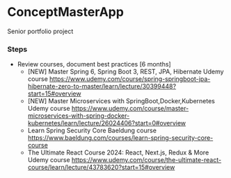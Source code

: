 # ConceptMasterApp
Senior portfolio project

### Steps
- Review courses, document best practices [6 months]
  - [NEW] Master Spring 6, Spring Boot 3, REST, JPA, Hibernate Udemy course https://www.udemy.com/course/spring-springboot-jpa-hibernate-zero-to-master/learn/lecture/30399448?start=15#overview
  - [NEW] Master Microservices with SpringBoot,Docker,Kubernetes Udemy course https://www.udemy.com/course/master-microservices-with-spring-docker-kubernetes/learn/lecture/26024406?start=0#overview
  - Learn Spring Security Core Baeldung course https://www.baeldung.com/courses/learn-spring-security-core-course
  - The Ultimate React Course 2024: React, Next.js, Redux & More Udemy course https://www.udemy.com/course/the-ultimate-react-course/learn/lecture/43783620?start=15#overview



